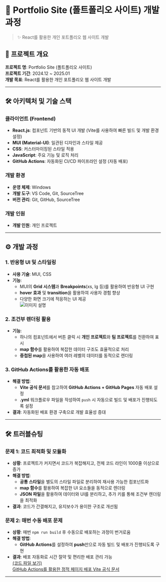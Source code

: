 # 📌 Portfolio Site (폴트폴리오 사이트) 개발 과정

> ✨ React를 활용한 개인 포트폴리오 웹 사이트 개발

## 📖 프로젝트 개요

**프로젝트 명**: Portfolio Site (폴트폴리오 사이트)  
**프로젝트 기간**: 2024.12 ~ 2025.01  
**개발 목표**: React를 활용한 개인 포트폴리오 웹 사이트 개발

---

## 🛠️ 아키텍처 및 기술 스택

### **클라이언트 (Frontend)**  
- **React.js**: 컴포넌트 기반의 동적 UI 개발 (Vite를 사용하여 빠른 빌드 및 개발 환경 설정)  
- **MUI (Material-UI)**: 일관된 디자인과 스타일 제공  
- **CSS**: 커스터마이징된 스타일 적용  
- **JavaScript**: 주요 기능 및 로직 처리  
- **GitHub Actions**: 자동화된 CI/CD 파이프라인 설정 (자동 배포)

### **개발 환경**  
- **운영 체제**: Windows  
- **개발 도구**: VS Code, Git, SourceTree  
- **버전 관리**: Git, GitHub, SourceTree

### **개발 인원**  
- **개발 인원**: 개인 프로젝트

---

## ⚙️ 개발 과정

### 1. **반응형 UI 및 스타일링**
- **사용 기술**: MUI, CSS
- **기능**:
  - MUI의 **Grid 시스템**과 **Breakpoints**(xs, lg 등)를 활용하여 반응형 UI 구현
  - **hover 효과** 및 **transition**을 활용하여 사용자 경험 향상
  - 다양한 화면 크기에 적응하는 UI 제공  
  ![이미지 설명](./frontend/guide_images/깃허브%20액션%20이용해서%20프리티어%20룰%20적용%20과정.png)

### 2. **조건부 렌더링 활용**
- **기능**:
  - 하나의 컴포넌트에서 버튼 클릭 시 **개인 프로젝트**와 **팀 프로젝트**를 전환하여 표시
  - **map 함수**를 활용하여 복잡한 데이터 구조도 효율적으로 처리
  - **중첩된 map**을 사용하여 여러 레벨의 데이터를 동적으로 렌더링

### 3. **GitHub Actions를 활용한 자동 배포**
- **해결 방법**:
  - **Vite 공식 문서**를 참고하여 **GitHub Actions + GitHub Pages** 자동 배포 설정
  - **.yml** 워크플로우 파일을 작성하여 `push` 시 자동으로 빌드 및 배포가 진행되도록 설정
- **결과**: 자동화된 배포 환경 구축으로 개발 효율성 증대

---

## 🛠️ 트러블슈팅

### **문제 1: 코드 최적화 및 모듈화**
- **상황**: 프로젝트가 커지면서 코드가 복잡해지고, 전체 코드 라인이 1000줄 이상으로 증가
- **해결 방법**:
  - **공통 스타일**을 별도의 스타일 파일로 분리하여 재사용 가능한 컴포넌트화
  - **map 함수**를 활용하여 복잡한 UI 요소들을 동적으로 렌더링
  - **JSON 파일**을 활용하여 데이터와 UI를 분리하고, 추가 키를 통해 조건부 렌더링을 최적화
- **결과**: 코드가 간결해지고, 유지보수가 용이한 구조로 개선됨

### **문제 2: 매번 수동 배포 문제**
- **상황**: 매번 `npm run build` 후 수동으로 배포하는 과정이 번거로움
- **해결 방법**:
  - **GitHub Actions**를 설정하여 **push**만으로 자동 빌드 및 배포가 진행되도록 구현
- **결과**: 배포 자동화로 시간 절약 및 편리한 배포 관리 가능  
[(코드 파일 보기)](https://github.com/KimGiJeong1101/kgj-portfolio/blob/main/.github/workflows/deploy.yml)  
[GitHub Actions를 활용한 정적 페이지 배포 Vite 공식 문서](https://ko.vite.dev/guide/static-deploy.html)

---

